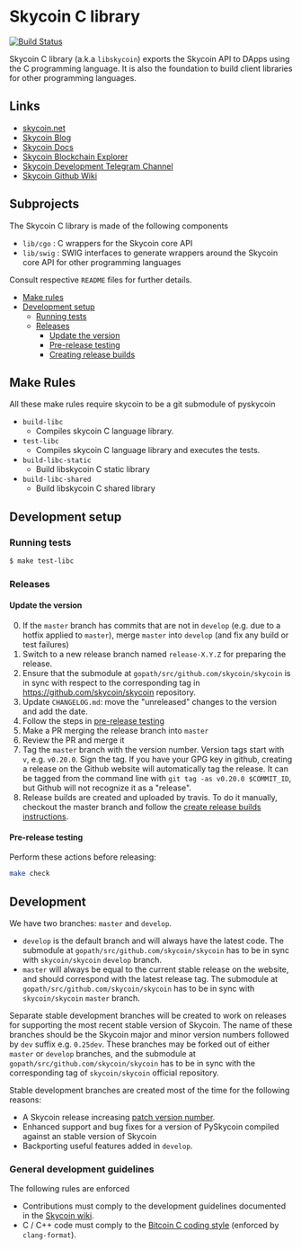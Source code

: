 
[](https://user-images.githubusercontent.com/26845312/32426705-d95cb988-c281-11e7-9463-a3fce8076a72.png)

# Skycoin C library

[![Build Status](https://travis-ci.org/skycoin/libskycoin.svg)](https://travis-ci.org/skycoin/libskycoin)

Skycoin C library (a.k.a `libskycoin`) exports the Skycoin API to DApps using the C programming language.
It is also the foundation to build client libraries for other programming languages.

## Links

* [skycoin.net](https://www.skycoin.net)
* [Skycoin Blog](https://www.skycoin.net/blog)
* [Skycoin Docs](https://www.skycoin.net/docs)
* [Skycoin Blockchain Explorer](https://explorer.skycoin.net)
* [Skycoin Development Telegram Channel](https://t.me/skycoindev)
* [Skycoin Github Wiki](https://github.com/skycoin/skycoin/wiki)

## Subprojects

The Skycoin C library is made of the following components

- `lib/cgo`  : C wrappers for the Skycoin core API
- `lib/swig` : SWIG interfaces to generate wrappers around the Skycoin core API for other programming languages

Consult respective `README` files for further details.

<!-- MarkdownTOC levels="1,2,3,4,5" autolink="true" bracket="round" -->
- [Make rules](#make-rules)
- [Development setup](#development-setup)
  - [Running tests](#running-tests)
  - [Releases](#releases)
    - [Update the version](#update-the-version)
    - [Pre-release testing](#pre-release-testing)
    - [Creating release builds](#creating-release-builds)
<!-- /MarkdownTOC -->

## Make Rules

All these make rules require skycoin to be a git submodule of pyskycoin

- `build-libc`
  * Compiles skycoin C language library.
- `test-libc`
  * Compiles skycoin C language library and executes the tests.	
- `build-libc-static`
  * Build libskycoin C static library
- `build-libc-shared`
  * Build libskycoin C shared library

  
## Development setup

  ### Running tests

  ```sh
  $ make test-libc
  ```

  ### Releases

  #### Update the version

  0. If the `master` branch has commits that are not in `develop` (e.g. due to a hotfix applied to `master`), merge `master` into `develop` (and fix any build or test failures)
  0. Switch to a new release branch named `release-X.Y.Z` for preparing the release.
  0. Ensure that the submodule at `gopath/src/github.com/skycoin/skycoin` is in sync with respect to the corresponding tag in https://github.com/skycoin/skycoin repository.
  0. Update `CHANGELOG.md`: move the "unreleased" changes to the version and add the date.
  0. Follow the steps in [pre-release testing](#pre-release-testing)
  0. Make a PR merging the release branch into `master`
  0. Review the PR and merge it
  0. Tag the `master` branch with the version number. Version tags start with `v`, e.g. `v0.20.0`. Sign the tag. If you have your GPG key in github, creating a release on the Github website will automatically tag the release. It can be tagged from the command line with `git tag -as v0.20.0 $COMMIT_ID`, but Github will not recognize it as a "release".
  0. Release builds are created and uploaded by travis. To do it manually, checkout the master branch and follow the [create release builds instructions](#creating-release-builds).

  #### Pre-release testing

  Perform these actions before releasing:

  ```sh
  make check
  ```
## Development

We have two branches: `master` and `develop`.

- `develop` is the default branch and will always have the latest code.
  The submodule at `gopath/src/github.com/skycoin/skycoin` has to be
  in sync with `skycoin/skycoin` `develop` branch.
- `master` will always be equal to the current stable release on the website, and should correspond with the latest release tag.
  The submodule at `gopath/src/github.com/skycoin/skycoin` has to be
  in sync with `skycoin/skycoin` `master` branch.

Separate stable development branches will be created to work on releases for supporting the
most recent stable version of Skycoin. The name of these branches should be the Skycoin
major and minor version numbers followed by `dev` suffix e.g. `0.25dev`.
These branches may be forked out of either `master` or `develop` branches, and 
the submodule at `gopath/src/github.com/skycoin/skycoin` has to be
in sync with the corresponding tag of `skycoin/skycoin` official repository.

Stable development branches are created most of the time for the following reasons:

- A Skycoin release increasing [patch version number](https://semver.org/).
- Enhanced support and bug fixes for a version of PySkycoin compiled against an
  stable version of Skycoin
- Backporting useful features added in `develop`.

### General development guidelines

The following rules are enforced

- Contributions must comply to the development guidelines documented in the [Skycoin wiki](https://github.com/skycoin/skycoin/wiki).
- C / C++ code must comply to the [Bitcoin C coding style](https://github.com/bitcoin/bitcoin/blob/master/doc/developer-notes.md#coding-style-c) (enforced by `clang-format`).
